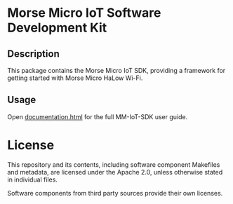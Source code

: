 # Morse Micro IoT Software Development Kit

## Description

This package contains the Morse Micro IoT SDK, providing a framework for getting started with Morse Micro HaLow Wi-Fi.

## Usage

Open [documentation.html](/documentation.html) for the full MM-IoT-SDK user guide.

# License

This repository and its contents, including software component Makefiles and metadata, are licensed under the Apache 2.0, unless otherwise stated in individual files.

Software components from third party sources provide their own licenses.